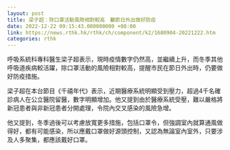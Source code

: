 ```yaml
---
layout: post
title: 梁子超：除口罩活動風險相對較高　籲節日外出做好防疫
date: 2022-12-22 09:15:43.000000000 +08:00
link: https://news.rthk.hk/rthk/ch/component/k2/1680904-20221222.htm
categories: rthk
---
```


呼吸系統科專科醫生梁子超表示，現時疫情數字仍然高，並繼續上升，而冬季其他呼吸道疾病較活躍，除口罩活動的風險相對較高，提醒市民在節日外出時，仍要做好防疫措施。

梁子超在本台節目《千禧年代》表示，近期醫療系統明顯受到壓力，超過4千名確診病人在公立醫院留醫，數字明顯增加。他又提到由於醫療系統受壓，難以嚴格將新冠患者與非新冠患者分開處理，令院內交叉感染的風險急增。

他又提到，冬季過後可以考慮放寬更多措施，包括口罩令，但強調室內就算通風做得好，都有可能感染，所以應戴口罩做好源頭控制，又認為無論室內室外，只要涉及人多聚集，都應該戴好口罩。
